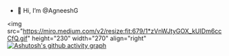 - 👋 Hi, I’m @AgneeshG
<!---  - 👀 I’m interested in ...
- 🌱 I’m currently learning ...
- 💞️ I’m looking to collaborate on ...
- 📫 How to reach me ...
- 😄 Pronouns: ...
- ⚡ Fun fact: ...   --->
<img src="https://miro.medium.com/v2/resize:fit:679/1*zVnWJtyGOX_kUIDm6ccCfQ.gif" height="230" width="270" align="right"
[![Ashutosh's github activity graph](https://github-readme-activity-graph.vercel.app/graph?username=AgneeshG&bg_color=d1ddff&color=2a3909&line=635cc7&point=b1acb9&area=true&hide_border=true)](https://github.com/ashutosh00710/github-readme-activity-graph)

<!---
AgneeshG/AgneeshG is a ✨ special ✨ repository because its `README.md` (this file) appears on your GitHub profile.
You can click the Preview link to take a look at your changes.
--->
